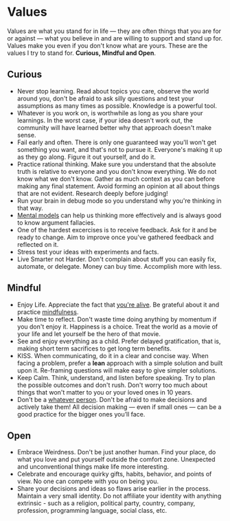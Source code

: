 # Values

Values are what you stand for in life — they are often things that you are for or against — what you believe in and are willing to support and stand up for. Values make you even if you don't know what are yours. These are the values I try to stand for. **Curious, Mindful and Open**.

## Curious

- Never stop learning. Read about topics you care, observe the world around you, don't be afraid to ask silly  questions and test your assumptions as many times as possible. Knowledge is a powerful tool.
- Whatever is you work on, is worthwhile as long as you share your learnings. In the worst case, if your idea doesn't work out, the community will have learned better why that approach doesn't make sense.
- Fail early and often. There is only one guaranteed way you'll won't get something you want, and that's not to pursue it. Everyone's making it up as they go along. Figure it out yourself, and do it.
- Practice rational thinking. Make sure you understand that the absolute truth is relative to everyone and you don't know everything. We do not know what we don't know. Gather as much context as you can before making any final statement. Avoid forming an opinion at all about things that are not evident. Research deeply before judging!
- Run your brain in debug mode so you understand why you're thinking in that way.
- [Mental models](https://medium.com/@yegg/mental-models-i-find-repeatedly-useful-936f1cc405d#.qmy99z6ug) can help us thinking more effectively and is always good to know argument fallacies.
- One of the hardest excercises is to receive feedback. Ask for it and be ready to change. Aim to improve once you've gathered feedback and reflected on it.
- Stress test your ideas with experiments and facts.
- Live Smarter not Harder. Don't complain about stuff you can easily fix, automate, or delegate. Money can buy time. Accomplish more with less.

## Mindful

- Enjoy Life. Appreciate the fact that [you're alive](https://youtu.be/9D05ej8u-gU). Be grateful about it and practice [mindfulness](https://youtu.be/hQo-CQzoW24).
- Make time to reflect. Don't waste time doing anything by momentum if you don't enjoy it. Happiness is a choice. Treat the world as a movie of your life and let yourself be the hero of that movie.
- See and enjoy everything as a child. Prefer delayed gratification, that is, making short term sacrifices to get long term benefits.
- KISS. When communicating, do it in a clear and concise way. When facing a problem, prefer a **lean** approach with a simple solution and built upon it. Re-framing questions will make easy to give simpler solutions.
- Keep Calm. Think, understand, and listen before speaking. Try to plan the possible outcomes and don't rush. Don't worry too much about things that won't matter to you or your loved ones in 10 years.
- Don't be a [whatever person](https://medium.com/@courtneyseiter/the-tribe-of-whatever-or-how-i-learned-to-make-a-decision-8ab0a76f1f0c#.vj7olnmm5). Don't be afraid to make decisions and actively take them! All decision making — even if small ones — can be a good practice for the bigger ones you’ll face.

## Open

- Embrace Weirdness. Don't be just another human. Find your place, do what you love and put yourself outside the comfort zone. Unexpected and unconventional things make life more interesting.
- Celebrate and encourage quirky gifts, habits, behavior, and points of view. No one can compete with you on being you.
- Share your decisions and ideas so flaws arise earlier in the process. Maintain a very small identity. Do not affiliate your identity with anything extrinsic - such as a religion, political party, country, company, profession, programming language, social class, etc.

